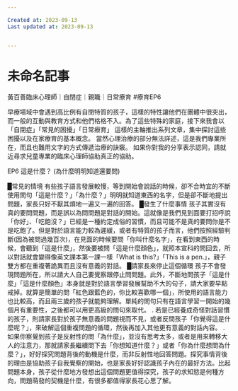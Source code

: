 ```yaml
---

Created at: 2023-09-13
Last updated at: 2023-09-13


---
```


# 未命名記事


黃百善臨床心理師｜自閉症｜親職｜日常療育 #療育EP6

早療場域中會遇到高比例有自閉特質的孩子，這樣的特性讓他們在團體中很突出，而一般的互動與教育方式和他們格格不入。為了這些特殊的家庭，接下來我會以「自閉症」「常見的困擾」「日常療育」
這樣的主軸推出系列文章，集中探討這些困擾以及在家療育的基本概念。
當然心理治療的部分無法詳述，這是我們專業所在，而且也難用文字的方式傳遞治療的訣竅。
如果你對我的分享表示認同，請就近尋求兒童專業的臨床心理師協助真正的協助。

EP6 這是什麼？ (為什麼明明知道還要問)

█常見的情境
有些孩子語言發展較慢，等到開始會說話的時候，卻不合時宜的不斷使用問句「這是什麼？」「為什麼？」明明就知道東西的名字，但是卻不斷地提出問題，家長只好不厭其煩地一遍又一遍的回答。
█發生了什麼事情
孩子其實沒有真的要問問題，而是誤以為問問題是對話的開始。這就像是我們見到面要打招呼說「你好」、「吃飽沒？」已經是一種約定成俗的習慣，而且可能不是真的要問你是不是吃飽了。但是對於語言能力較為遲緩，或者有特質的孩子而言，他們按照經驗判斷(因為被問過幾百次)，在見面的時候要問「你叫什麼名字」，在看到東西的時候，會聽到「這是什麼」，然後要被問「這是什麼顏色」，就照本宣科的問回去，所以對話就會變得像英文課本第一課一樣「What is this?」「This is a pen.」，親子雙方都在重複著詭異而且沒有意義的對話。
█請家長來停止這個循環
孩子不會發現問題所在，所以請大人自己要覺察跟停止問問題。此外，不斷地問孩子「這是什麼」「這是什麼顏色」本身就是對於語言學習發展幫助不大的句子，請大家要早點戒掉。就算是簡單的問「紅色跟藍色的，你比較喜歡哪一個」，所使用的語言能力也比較高，而且兩三歲的孩子就能夠理解。單純的問句只有在語言學習一開始的幾個月有重要性，之後都可以用更高級的問句來取代。
.
若是已經養成奇怪對話習慣的孩子，則請家長對於孩子無意義的問題視而不見，或者反問孩子「你覺得這是什麼呢？」，來破解這個重複問題的循環，然後再加入其他更有意義的對話內容。
.
如果你察覺到孩子是反射性的問「為什麼」，並沒有思考太多，或者是用來轉移大人的注意力，那就請家長繼續問下去「你想知道什麼？」或者「你為什麼想問為什麼？」，好好探究問題背後的動機是什麼，而非反射性地回答問題。探究事情背後的理由是協助孩子自我覺察的開始，也是家長好好認識孩子內在的最好方法。比起問題本身，孩子從什麼地方發想出這個問題更值得探究，孩子的求知慾是何種方向，問題萌發的契機是什麼，有很多都值得家長花心思了解。

